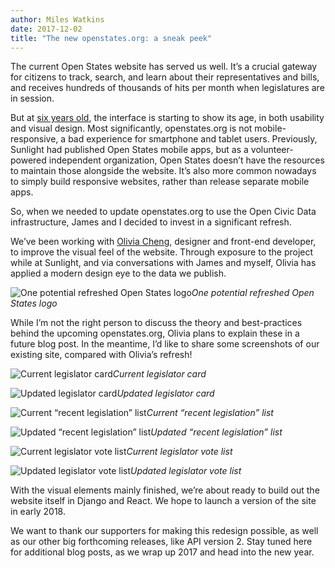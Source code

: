 ```yaml
---
author: Miles Watkins
date: 2017-12-02
title: "The new openstates.org: a sneak peek"
---
```


The current Open States website has served us well. It’s a crucial gateway for citizens to track, search, and learn about their representatives and bills, and receives hundreds of thousands of hits per month when legislatures are in session.

But at [six years old](https://github.com/openstates/openstates.org/commits/master?after=d1fafc81fd705c60f2f61fabfb28aac3428467c1+1435), the interface is starting to show its age, in both usability and visual design. Most significantly, openstates.org is not mobile-responsive, a bad experience for smartphone and tablet users. Previously, Sunlight had published Open States mobile apps, but as a volunteer-powered independent organization, Open States doesn’t have the resources to maintain those alongside the website. It’s also more common nowadays to simply build responsive websites, rather than release separate mobile apps.

So, when we needed to update openstates.org to use the Open Civic Data infrastructure, James and I decided to invest in a significant refresh.

We’ve been working with [Olivia Cheng](https://heyitsolivia.com/), designer and front-end developer, to improve the visual feel of the website. Through exposure to the project while at Sunlight, and via conversations with James and myself, Olivia has applied a modern design eye to the data we publish.

![One potential refreshed Open States logo](https://cdn-images-1.medium.com/max/2000/1*lwyYMTtGVgDQ7qMe6sYkrA.png)*One potential refreshed Open States logo*

While I’m not the right person to discuss the theory and best-practices behind the upcoming openstates.org, Olivia plans to explain these in a future blog post. In the meantime, I’d like to share some screenshots of our existing site, compared with Olivia’s refresh!

![Current legislator card](https://cdn-images-1.medium.com/max/2000/1*3OMVjOLCcM9hsXs3DmlfcQ.png)*Current legislator card*

![Updated legislator card](https://cdn-images-1.medium.com/max/2000/1*eQcg5KFfxGtkO-FcN-CEwg.png)*Updated legislator card*

![Current “recent legislation” list](https://cdn-images-1.medium.com/max/2000/1*vE8949EW6V0sLQmczRjtpg.png)*Current “recent legislation” list*

![Updated “recent legislation” list](https://cdn-images-1.medium.com/max/2260/1*uU2FU5TFcX5j64gpFhB6zg.png)*Updated “recent legislation” list*

![Current legislator vote list](https://cdn-images-1.medium.com/max/2004/1*czTHkLwGTKRCVmjTvjTqCg.png)*Current legislator vote list*

![Updated legislator vote list](https://cdn-images-1.medium.com/max/2540/1*X5IWtRa6uCDSC0HUdLU26g.png)*Updated legislator vote list*

With the visual elements mainly finished, we’re about ready to build out the website itself in Django and React. We hope to launch a version of the site in early 2018.

We want to thank our supporters for making this redesign possible, as well as our other big forthcoming releases, like API version 2. Stay tuned here for additional blog posts, as we wrap up 2017 and head into the new year.
